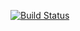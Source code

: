 [![Build Status](https://travis-ci.org/jonathan-fugue/aws-network.svg?branch=develop)](https://travis-ci.org/jonathan-fugue/aws-network)

